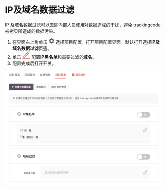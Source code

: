 # IP及域名数据过滤

IP 及域名数据过滤可以去除内部人员使用对数据造成的干扰，避免 trackingcode 被拷贝所造成的数据污染。

1. 在界面右上角单击 ![](../../../.gitbook/assets/2019-10-10_18-59-32%20%281%29.png) 选择项目配置，打开项目配置界面。默认打开选择**IP及域名数据过滤**页签。
2. 单击 ![](../../../.gitbook/assets/bian-ji-an-niu.png) 配置**IP黑名单**和需要过滤的**域名**。
3. 配置完成后打开开关。

![](../../../.gitbook/assets/image%20%28133%29.png)

